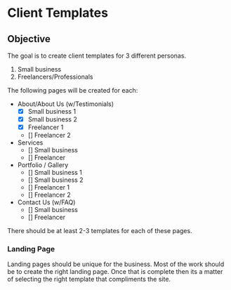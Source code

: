 # Client Templates

## Objective

The goal is to create client templates for 3 different personas.

1. Small business
2. Freelancers/Professionals

The following pages will be created for each:

-   About/About Us (w/Testimonials)
    -   [x] Small business 1
    -   [x] Small business 2
    -   [x] Freelancer 1
    -   [] Freelancer 2
-   Services
    -   [] Small business
    -   [] Freelancer
-   Portfolio / Gallery
    -   [] Small business 1
    -   [] Small business 2
    -   [] Freelancer 1
    -   [] Freelancer 2
-   Contact Us (w/FAQ)
    -   [] Small business
    -   [] Freelancer

There should be at least 2-3 templates for each of these pages.

### Landing Page

Landing pages should be unique for the business. Most of the work should be to create the right landing page.
Once that is complete then its a matter of selecting the right template that compliments the site.
